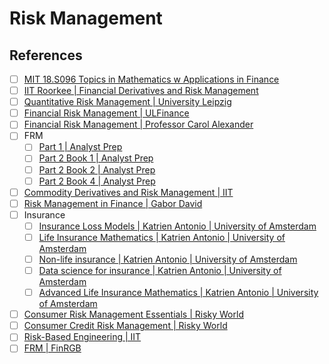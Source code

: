 # Risk Management



## References

- [ ] [MIT 18.S096 Topics in Mathematics w Applications in Finance](https://www.youtube.com/playlist?list=PLUl4u3cNGP63ctJIEC1UnZ0btsphnnoHR)
- [ ] [IIT Roorkee | Financial Derivatives and Risk Management](https://www.youtube.com/playlist?list=PLLy_2iUCG87CTB2vv9njHaJbmQoa9S5gK)
- [ ] [Quantitative Risk Management | University Leipzig](https://www.youtube.com/playlist?list=PL4i4aZbplv9KLOA0T4Vw_6PW_eYEYGSXR)
- [ ] [Financial Risk Management | ULFinance](https://www.youtube.com/playlist?list=PL4i4aZbplv9Lkn0dd8Mx9a-tCJLhhOuec)
- [ ] [Financial Risk Management | Professor Carol Alexander](https://www.youtube.com/playlist?list=PL_V1gySvrP_vk-Wf8FOuHx3N-4c2782i2)
- [ ] FRM
	- [ ] [Part 1 | Analyst Prep](https://www.youtube.com/playlist?list=PLIYnk9FMYcksCoVznFEJArmFVR-R5KP0i)
	- [ ] [Part 2 Book 1 | Analyst Prep](https://www.youtube.com/playlist?list=PLIYnk9FMYckvi3K7i9djXMj0cFkkCmdZw)
	- [ ] [Part 2 Book 2 | Analyst Prep](https://www.youtube.com/playlist?list=PLIYnk9FMYcktxSOSPYgzdSzMMrUQpm4C4)
	- [ ] [Part 2 Book 4 | Analyst Prep](https://www.youtube.com/playlist?list=PLIYnk9FMYckuau7y6DQOe_6RYzlwLOAUo)
- [ ] [Commodity Derivatives and Risk Management | IIT](https://www.youtube.com/playlist?list=PLG-s-5NTHBFw2m-7PLyRnY0qrhhWiKkW_)
- [ ] [Risk Management in Finance | Gabor David](https://www.youtube.com/playlist?list=PLXUrtBnrHCa-BtbbhvZME2sLk7PBO95yA)
- [ ] Insurance
	- [ ] [Insurance Loss Models | Katrien Antonio | University of Amsterdam](https://www.youtube.com/playlist?list=PL19XDoQ69BpdpQjzO1T1XYzfCvgGYs-zG)
	- [ ] [Life Insurance Mathematics | Katrien Antonio | University of Amsterdam](https://www.youtube.com/playlist?list=PL19XDoQ69BpfX9-PrL325KqtsYlUK1gPO)
	- [ ] [Non-life insurance | Katrien Antonio | University of Amsterdam](https://www.youtube.com/playlist?list=PL19XDoQ69BpcHvdTmMw3vZNvBDef55lMk)
	- [ ] [Data science for insurance | Katrien Antonio | University of Amsterdam](https://www.youtube.com/playlist?list=PL19XDoQ69Bpe2GvIuI83ouKzwkXYTN4Pt)
	- [ ] [Advanced Life Insurance Mathematics | Katrien Antonio | University of Amsterdam](https://www.youtube.com/playlist?list=PL19XDoQ69Bpf0EIE99-MeoRIaQHmxYMZT)
- [ ] [Consumer Risk Management Essentials | Risky World](https://www.youtube.com/playlist?list=PLJfcnX7cpFDavbzcKMC0lMWOXp4-rzdey)
- [ ] [Consumer Credit Risk Management | Risky World](https://www.youtube.com/playlist?list=PLJfcnX7cpFDZY-q8B3N4DWIyIzLQyld5F)
- [ ] [Risk-Based Engineering | IIT](https://www.youtube.com/playlist?list=PLOzRYVm0a65e_EaQQvpr49Vwc2xfDPMX6)
- [ ] [FRM | FinRGB](https://www.youtube.com/playlist?list=PLLR-zVgpbvsWpBqFzpP3hHrwHHe4QzQDp)
